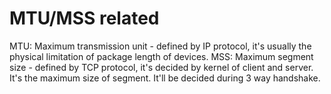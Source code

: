 # MTU/MSS related
MTU: Maximum transmission unit - defined by IP protocol, it's usually the physical limitation of package length of devices. 
MSS: Maximum segment size - defined by TCP protocol, it's decided by kernel of client and server. It's the maximum size of segment. It'll be decided during 3 way handshake.